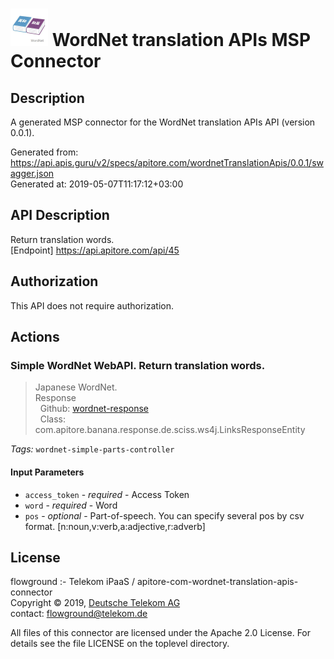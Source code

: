 # ![LOGO](logo.png) WordNet translation APIs MSP Connector

## Description

A generated MSP connector for the WordNet translation APIs API (version 0.0.1).

Generated from: https://api.apis.guru/v2/specs/apitore.com/wordnetTranslationApis/0.0.1/swagger.json<br/>
Generated at: 2019-05-07T11:17:12+03:00

## API Description

Return translation words.<BR />[Endpoint] https://api.apitore.com/api/45

## Authorization

This API does not require authorization.

## Actions

### Simple WordNet WebAPI. Return translation words.

> Japanese WordNet.<BR />Response<BR />&nbsp; Github: <a href="https://github.com/keigohtr/apitore-response-parent/tree/master/wordnet-response">wordnet-response</a><BR />&nbsp; Class: com.apitore.banana.response.de.sciss.ws4j.LinksResponseEntity<BR />

*Tags:* `wordnet-simple-parts-controller`

#### Input Parameters
* `access_token` - _required_ - Access Token
* `word` - _required_ - Word
* `pos` - _optional_ - Part-of-speech. You can specify several pos by csv format. [n:noun,v:verb,a:adjective,r:adverb]

## License

flowground :- Telekom iPaaS / apitore-com-wordnet-translation-apis-connector<br/>
Copyright © 2019, [Deutsche Telekom AG](https://www.telekom.de)<br/>
contact: flowground@telekom.de

All files of this connector are licensed under the Apache 2.0 License. For details
see the file LICENSE on the toplevel directory.

